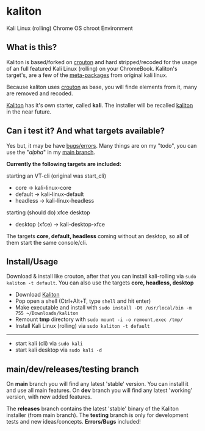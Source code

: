 # kaliton
Kali Linux (rolling) Chrome OS chroot Environment 


## What is this?

Kaliton is based/forked on [crouton](https://github.com/dnschneid/crouton) and hard stripped/recoded for the usage of an full featured Kali Linux (rolling) on your ChromeBook. Kaliton's target's, are a few of the [meta-packages](https://www.kali.org/docs/general-use/metapackages/) from original kali linux.

Because kaliton uses [crouton](https://github.com/dnschneid/crouton) as base, you will finde elements
from it, many are removed and recoded.

[Kaliton](https://github.com/iptoux/kaliton) has it's own starter, called **kali**. The installer will be recalled [kaliton](https://github.com/iptoux/kaliton) in the near future. 


## Can i test it? And what targets available?

Yes but, it may be have [bugs/errors](https://github.com/iptoux/kaliton/issues). Many things are on my "todo", you can use the "_alpha_" in my [main branch](https://github.com/iptoux/kaliton).

**Currently the following targets are included:**

starting an VT-cli (original was start_cli)
- core -> kali-linux-core
- default -> kali-linux-default
- headless -> kali-linux-headless

starting (should do) xfce desktop
- desktop (xfce) -> kali-desktop-xfce

The targets **core, default, headless** coming without an desktop, so all of them start the same console/cli.


## Install/Usage

Download & install like crouton, after that you can install kali-rolling via `sudo kaliton -t default`.
You can also use the targets **core, headless, desktop**

- Download [Kaliton](https://github.com/iptoux/kaliton/raw/releases/crouton)
- Pop open a shell (Ctrl+Alt+T, type `shell` and hit enter)
- Make executable and install with `sudo install -Dt /usr/local/bin -m 755 ~/Downloads/kaliton`
- Remount **tmp** directory with `sudo mount -i -o remount,exec /tmp/`
- Install Kali Linux (rolling) via `sudo kaliton -t default`

---

- start kali (cli) via `sudo kali`
- start kali desktop via `sudo kali -d`

## main/dev/releases/testing branch

On **main** branch you will find any latest 'stable' version. You can install it and use all main features.
On **dev** branch you will find any latest 'working' version, with new added features.

The **releases** branch contains the latest 'stable' binary of the Kaliton installer (from main branch).
The **testing** branch is only for development tests and new ideas/concepts. **Errors/Bugs** included!